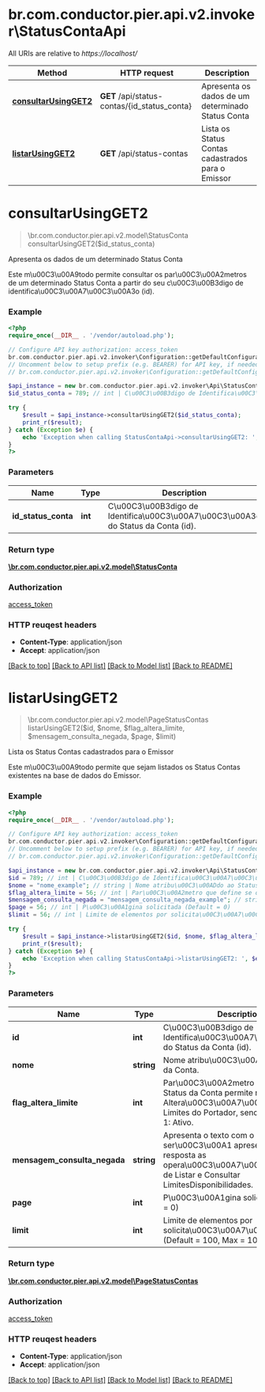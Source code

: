 # br.com.conductor.pier.api.v2.invoker\StatusContaApi

All URIs are relative to *https://localhost/*

Method | HTTP request | Description
------------- | ------------- | -------------
[**consultarUsingGET2**](StatusContaApi.md#consultarUsingGET2) | **GET** /api/status-contas/{id_status_conta} | Apresenta os dados de um determinado Status Conta
[**listarUsingGET2**](StatusContaApi.md#listarUsingGET2) | **GET** /api/status-contas | Lista os Status Contas cadastrados para o Emissor 


# **consultarUsingGET2**
> \br.com.conductor.pier.api.v2.model\StatusConta consultarUsingGET2($id_status_conta)

Apresenta os dados de um determinado Status Conta

Este m\u00C3\u00A9todo permite consultar os par\u00C3\u00A2metros de um determinado Status Conta a partir do seu c\u00C3\u00B3digo de identifica\u00C3\u00A7\u00C3\u00A3o (id).

### Example 
```php
<?php
require_once(__DIR__ . '/vendor/autoload.php');

// Configure API key authorization: access_token
br.com.conductor.pier.api.v2.invoker\Configuration::getDefaultConfiguration()->setApiKey('access_token', 'YOUR_API_KEY');
// Uncomment below to setup prefix (e.g. BEARER) for API key, if needed
// br.com.conductor.pier.api.v2.invoker\Configuration::getDefaultConfiguration()->setApiKeyPrefix('access_token', 'BEARER');

$api_instance = new br.com.conductor.pier.api.v2.invoker\Api\StatusContaApi();
$id_status_conta = 789; // int | C\u00C3\u00B3digo de Identifica\u00C3\u00A7\u00C3\u00A3o do Status da Conta (id).

try { 
    $result = $api_instance->consultarUsingGET2($id_status_conta);
    print_r($result);
} catch (Exception $e) {
    echo 'Exception when calling StatusContaApi->consultarUsingGET2: ', $e->getMessage(), "\n";
}
?>
```

### Parameters

Name | Type | Description  | Notes
------------- | ------------- | ------------- | -------------
 **id_status_conta** | **int**| C\u00C3\u00B3digo de Identifica\u00C3\u00A7\u00C3\u00A3o do Status da Conta (id). | 

### Return type

[**\br.com.conductor.pier.api.v2.model\StatusConta**](StatusConta.md)

### Authorization

[access_token](../README.md#access_token)

### HTTP reuqest headers

 - **Content-Type**: application/json
 - **Accept**: application/json

[[Back to top]](#) [[Back to API list]](../README.md#documentation-for-api-endpoints) [[Back to Model list]](../README.md#documentation-for-models) [[Back to README]](../README.md)

# **listarUsingGET2**
> \br.com.conductor.pier.api.v2.model\PageStatusContas listarUsingGET2($id, $nome, $flag_altera_limite, $mensagem_consulta_negada, $page, $limit)

Lista os Status Contas cadastrados para o Emissor 

Este m\u00C3\u00A9todo permite que sejam listados os Status Contas existentes na base de dados do Emissor.

### Example 
```php
<?php
require_once(__DIR__ . '/vendor/autoload.php');

// Configure API key authorization: access_token
br.com.conductor.pier.api.v2.invoker\Configuration::getDefaultConfiguration()->setApiKey('access_token', 'YOUR_API_KEY');
// Uncomment below to setup prefix (e.g. BEARER) for API key, if needed
// br.com.conductor.pier.api.v2.invoker\Configuration::getDefaultConfiguration()->setApiKeyPrefix('access_token', 'BEARER');

$api_instance = new br.com.conductor.pier.api.v2.invoker\Api\StatusContaApi();
$id = 789; // int | C\u00C3\u00B3digo de Identifica\u00C3\u00A7\u00C3\u00A3o do Status da Conta (id).
$nome = "nome_example"; // string | Nome atribu\u00C3\u00ADdo ao Status da Conta.
$flag_altera_limite = 56; // int | Par\u00C3\u00A2metro que define se o Status da Conta permite realizar a Altera\u00C3\u00A7\u00C3\u00A3o de Limites do Portador, sendo: 0: Inativo e 1: Ativo.
$mensagem_consulta_negada = "mensagem_consulta_negada_example"; // string | Apresenta o texto com o motivo que ser\u00C3\u00A1 apresentado na resposta as opera\u00C3\u00A7\u00C3\u00B5es de Listar e Consultar LimitesDisponibilidades.
$page = 56; // int | P\u00C3\u00A1gina solicitada (Default = 0)
$limit = 56; // int | Limite de elementos por solicita\u00C3\u00A7\u00C3\u00A3o (Default = 100, Max = 100)

try { 
    $result = $api_instance->listarUsingGET2($id, $nome, $flag_altera_limite, $mensagem_consulta_negada, $page, $limit);
    print_r($result);
} catch (Exception $e) {
    echo 'Exception when calling StatusContaApi->listarUsingGET2: ', $e->getMessage(), "\n";
}
?>
```

### Parameters

Name | Type | Description  | Notes
------------- | ------------- | ------------- | -------------
 **id** | **int**| C\u00C3\u00B3digo de Identifica\u00C3\u00A7\u00C3\u00A3o do Status da Conta (id). | [optional] 
 **nome** | **string**| Nome atribu\u00C3\u00ADdo ao Status da Conta. | [optional] 
 **flag_altera_limite** | **int**| Par\u00C3\u00A2metro que define se o Status da Conta permite realizar a Altera\u00C3\u00A7\u00C3\u00A3o de Limites do Portador, sendo: 0: Inativo e 1: Ativo. | [optional] 
 **mensagem_consulta_negada** | **string**| Apresenta o texto com o motivo que ser\u00C3\u00A1 apresentado na resposta as opera\u00C3\u00A7\u00C3\u00B5es de Listar e Consultar LimitesDisponibilidades. | [optional] 
 **page** | **int**| P\u00C3\u00A1gina solicitada (Default = 0) | [optional] 
 **limit** | **int**| Limite de elementos por solicita\u00C3\u00A7\u00C3\u00A3o (Default = 100, Max = 100) | [optional] 

### Return type

[**\br.com.conductor.pier.api.v2.model\PageStatusContas**](PageStatusContas.md)

### Authorization

[access_token](../README.md#access_token)

### HTTP reuqest headers

 - **Content-Type**: application/json
 - **Accept**: application/json

[[Back to top]](#) [[Back to API list]](../README.md#documentation-for-api-endpoints) [[Back to Model list]](../README.md#documentation-for-models) [[Back to README]](../README.md)

